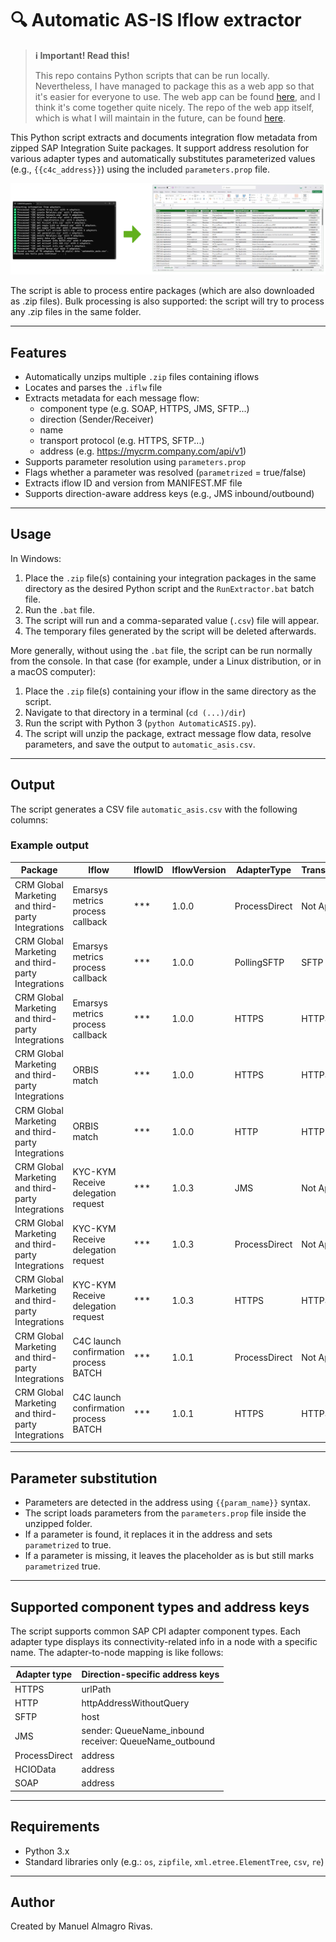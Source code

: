 # 🔍 Automatic AS-IS Iflow extractor

> **ℹ️ Important! Read this!**
>
> This repo contains Python scripts that can be run locally. Nevertheless, I have managed to package this as a web app so that it's easier for everyone to use. The web app can be found [here](https://integration-report.streamlit.app/), and I think it's come together quite nicely. The repo of the web app itself, which is what I will maintain in the future, can be found [here](https://github.com/malmriv/integration-suite-explorer).


This Python script extracts and documents integration flow metadata from zipped SAP Integration Suite packages. It support address resolution for various adapter types and automatically substitutes parameterized values (e.g., `{{c4c_address}}`) using the included `parameters.prop` file.

![Example of the script working and resulting file imported into Excel](https://github.com/malmriv/malmriv.github.io/blob/master/images/ScreenshotASIS.png?raw=true)

The script is able to process entire packages (which are also downloaded as .zip files). Bulk processing is also supported: the script will try to process any .zip files in the same folder.

---

## Features

- Automatically unzips multiple `.zip` files containing iflows  
- Locates and parses the `.iflw` file  
- Extracts metadata for each message flow:  
  - component type (e.g. SOAP, HTTPS, JMS, SFTP...)
  - direction  (Sender/Receiver)
  - name  
  - transport protocol (e.g. HTTPS, SFTP...)  
  - address (e.g. https://mycrm.company.com/api/v1)
- Supports parameter resolution using `parameters.prop`
- Flags whether a parameter was resolved (`parametrized` = true/false)
- Extracts iflow ID and version from MANIFEST.MF file
- Supports direction-aware address keys (e.g., JMS inbound/outbound)  

---

## Usage

In Windows:
1. Place the `.zip` file(s) containing your integration packages in the same directory as the desired Python script and the `RunExtractor.bat` batch file.
2. Run the `.bat` file.
3. The script will run and a comma-separated value (`.csv`) file will appear.
4. The temporary files generated by the script will be deleted afterwards.

More generally, without using the `.bat` file, the script can be run normally from the console. In that case (for example, under a Linux distribution, or in a macOS computer):
1. Place the `.zip` file(s) containing your iflow in the same directory as the script.
2. Navigate to that directory in a terminal (`cd (...)/dir`)
3. Run the script with Python 3 (`python AutomaticASIS.py`).  
4. The script will unzip the package, extract message flow data, resolve parameters, and save the output to `automatic_asis.csv`.  
---

## Output

The script generates a CSV file `automatic_asis.csv` with the following columns:

### Example output

| Package                                          | Iflow                                   | IflowID           | IflowVersion | AdapterType  | TransportProtocol | AdapterDirection | AdapterName                          | AdapterVersion | AdapterAddress             | IsParametrized |
|--------------------------------------------------|------------------------------------------|-------------------|--------------|---------------|--------------------|------------------|----------------------------------------|----------------|----------------------------|----------------|
| CRM Global Marketing and third-party Integrations | Emarsys metrics process callback         | ***               | 1.0.0        | ProcessDirect | Not Applicable     | Receiver         | ProcessDirect                          | 1.1            | ***                        | True           |
| CRM Global Marketing and third-party Integrations | Emarsys metrics process callback         | ***               | 1.0.0        | PollingSFTP   | SFTP               | Sender           | SFTP                                   | 1.7            |                            | False          |
| CRM Global Marketing and third-party Integrations | Emarsys metrics process callback         | ***               | 1.0.0        | HTTPS         | HTTPS              | Sender           | HTTPS                                  | 1.5            | ***                        | True           |
| CRM Global Marketing and third-party Integrations | ORBIS match                              | ***               | 1.0.0        | HTTPS         | HTTPS              | Sender           | HTTPS                                  | 1.4            | ***                        | False          |
| CRM Global Marketing and third-party Integrations | ORBIS match                              | ***               | 1.0.0        | HTTP          | HTTP               | Receiver         | HTTP                                   | 1.14           | ***                        | True           |
| CRM Global Marketing and third-party Integrations | KYC-KYM Receive delegation request       | ***               | 1.0.3        | JMS           | Not Applicable     | Receiver         | JMS_LOCAL                              | 1.6            | ***                        | True           |
| CRM Global Marketing and third-party Integrations | KYC-KYM Receive delegation request       | ***               | 1.0.3        | ProcessDirect | Not Applicable     | Sender           | ProcessDirect                          | 1.1            | ***                        | True           |
| CRM Global Marketing and third-party Integrations | KYC-KYM Receive delegation request       | ***               | 1.0.3        | HTTPS         | HTTPS              | Sender           | HTTPS                                  | 1.5            | ***                        | True           |
| CRM Global Marketing and third-party Integrations | C4C launch confirmation process BATCH    | ***               | 1.0.1        | ProcessDirect | Not Applicable     | Receiver         | ProcessDirect_launchConfirmationEmail | 1.1            | ***                        | False          |
| CRM Global Marketing and third-party Integrations | C4C launch confirmation process BATCH    | ***               | 1.0.1        | HTTPS         | HTTPS              | Sender           | HTTPS                                  | 1.5            | ***                        | True           |



---

## Parameter substitution

- Parameters are detected in the address using `{{param_name}}` syntax.  
- The script loads parameters from the `parameters.prop` file inside the unzipped folder.  
- If a parameter is found, it replaces it in the address and sets `parametrized` to true.  
- If a parameter is missing, it leaves the placeholder as is but still marks `parametrized` true.  

---

## Supported component types and address keys

The script supports common SAP CPI adapter component types. Each adapter type displays its connectivity-related info in a node with a specific name. The adapter-to-node mapping is like follows:

| Adapter type | Direction-specific address keys                    |
|----------------|---------------------------------------------------|
| HTTPS          | urlPath                                           |
| HTTP           | httpAddressWithoutQuery                           |
| SFTP           | host                                              |
| JMS            | sender: QueueName_inbound<br>receiver: QueueName_outbound |
| ProcessDirect  | address                                           |
| HCIOData       | address                                           |
| SOAP           | address                                           |

---

## Requirements

- Python 3.x  
- Standard libraries only (e.g.: `os`, `zipfile`, `xml.etree.ElementTree`, `csv`, `re`)  

---

## Author

Created by Manuel Almagro Rivas.
